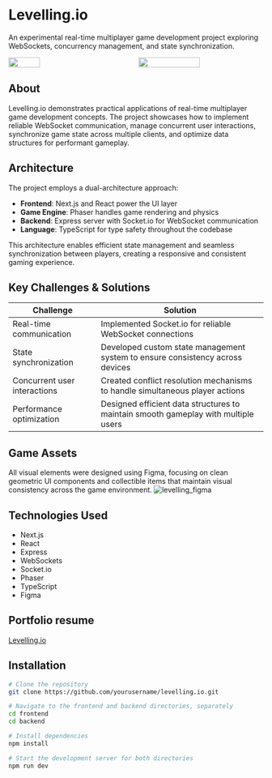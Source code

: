 # Levelling.io

An experimental real-time multiplayer game development project exploring WebSockets, concurrency management, and state synchronization.

<div style="display: flex; gap: 20px; justify-content: space-between;">
  <img src="https://github.com/user-attachments/assets/31155813-d3fd-4724-8126-afba36806272" width="35%" />
  <img src="https://github.com/user-attachments/assets/10ce8040-6220-4a7d-a539-df2c3a0ae80d" width="49%" />
</div>


## About

Levelling.io demonstrates practical applications of real-time multiplayer game development concepts. The project showcases how to implement reliable WebSocket communication, manage concurrent user interactions, synchronize game state across multiple clients, and optimize data structures for performant gameplay.

## Architecture

The project employs a dual-architecture approach:

- **Frontend**: Next.js and React power the UI layer
- **Game Engine**: Phaser handles game rendering and physics
- **Backend**: Express server with Socket.io for WebSocket communication
- **Language**: TypeScript for type safety throughout the codebase

This architecture enables efficient state management and seamless synchronization between players, creating a responsive and consistent gaming experience.

## Key Challenges & Solutions

| Challenge | Solution |
|-----------|----------|
| Real-time communication | Implemented Socket.io for reliable WebSocket connections |
| State synchronization | Developed custom state management system to ensure consistency across devices |
| Concurrent user interactions | Created conflict resolution mechanisms to handle simultaneous player actions |
| Performance optimization | Designed efficient data structures to maintain smooth gameplay with multiple users |

## Game Assets

All visual elements were designed using Figma, focusing on clean geometric UI components and collectible items that maintain visual consistency across the game environment.
![levelling_figma](https://github.com/user-attachments/assets/e11aad05-1ae1-4e44-91b3-c03879cc4387)

## Technologies Used

- Next.js
- React
- Express
- WebSockets
- Socket.io
- Phaser
- TypeScript
- Figma

## Portfolio resume
[Levelling.io](https://salvasassa.vercel.app/craft/levellingio)

## Installation

```bash
# Clone the repository
git clone https://github.com/yourusername/levelling.io.git

# Navigate to the frontend and backend directories, separately
cd frontend
cd backend

# Install dependencies
npm install

# Start the development server for both directories
npm run dev
